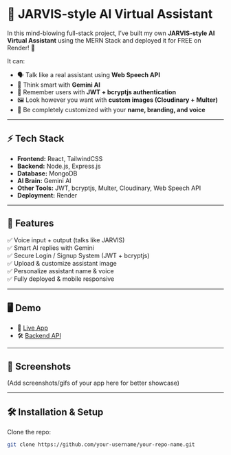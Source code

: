 # 🤖 JARVIS-style AI Virtual Assistant

In this mind-blowing full-stack project, I’ve built my own **JARVIS-style AI Virtual Assistant** using the MERN Stack and deployed it for FREE on Render! 🚀  

It can:  
- 🗣️ Talk like a real assistant using **Web Speech API**  
- 🧠 Think smart with **Gemini AI**  
- 👤 Remember users with **JWT + bcryptjs authentication**  
- 🖼️ Look however you want with **custom images (Cloudinary + Multer)**  
- 🎨 Be completely customized with your **name, branding, and voice**  

---

## ⚡ Tech Stack
- **Frontend:** React, TailwindCSS  
- **Backend:** Node.js, Express.js  
- **Database:** MongoDB  
- **AI Brain:** Gemini AI  
- **Other Tools:** JWT, bcryptjs, Multer, Cloudinary, Web Speech API  
- **Deployment:** Render  

---

## 🚀 Features
✅ Voice input + output (talks like JARVIS)  
✅ Smart AI replies with Gemini  
✅ Secure Login / Signup System (JWT + bcryptjs)  
✅ Upload & customize assistant image  
✅ Personalize assistant name & voice  
✅ Fully deployed & mobile responsive  

---

## 🖥️ Demo
- 🔗 [Live App](https://ai-assistant-o2rh.onrender.com)
- 🛠️ [Backend API](https://ai-assistant-backend-tolh.onrender.com)


---

## 📸 Screenshots
(Add screenshots/gifs of your app here for better showcase)

---

## 🛠️ Installation & Setup

Clone the repo:
```bash
git clone https://github.com/your-username/your-repo-name.git
